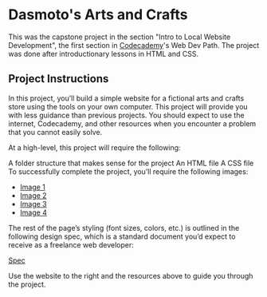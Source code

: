 # Dasmoto's Arts and Crafts

This was the capstone project in the section "Intro to Local Website Development", the first section in [Codecademy](https://www.codecademy.com/learn)'s Web Dev Path. The project was done after introductionary lessons in HTML and CSS.


## Project Instructions
In this project, you’ll build a simple website for a fictional arts and crafts store using the tools on your own computer. This project will provide you with less guidance than previous projects. You should expect to use the internet, Codecademy, and other resources when you encounter a problem that you cannot easily solve.

At a high-level, this project will require the following:

A folder structure that makes sense for the project
An HTML file
A CSS file
To successfully complete the project, you’ll require the following images:

* [Image 1](https://s3.amazonaws.com/codecademy-content/courses/freelance-1/unit-2/pattern.jpeg)
* [Image 2](https://s3.amazonaws.com/codecademy-content/courses/freelance-1/unit-2/hacksaw.jpeg)
* [Image 3](https://s3.amazonaws.com/codecademy-content/courses/freelance-1/unit-2/frames.jpeg)
* [Image 4](https://s3.amazonaws.com/codecademy-content/courses/freelance-1/unit-2/finnish.jpeg)

The rest of the page’s styling (font sizes, colors, etc.) is outlined in the following design spec, which is a standard document you’d expect to receive as a freelance web developer:

[Spec](https://s3.amazonaws.com/codecademy-content/courses/freelance-1/unit-2/dasmotos-arts_redline.jpg)

Use the website to the right and the resources above to guide you through the project.
